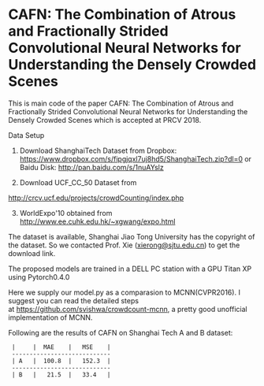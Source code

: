 # CAFN: The Combination of Atrous and Fractionally Strided Convolutional Neural Networks for Understanding the Densely Crowded Scenes

This is main code of the paper CAFN: The Combination of Atrous and Fractionally Strided Convolutional Neural Networks for Understanding the Densely Crowded Scenes which is accepted at PRCV 2018.

Data Setup
1. Download ShanghaiTech Dataset from
Dropbox: https://www.dropbox.com/s/fipgjqxl7uj8hd5/ShanghaiTech.zip?dl=0
or
Baidu Disk: http://pan.baidu.com/s/1nuAYslz

2. Download UCF_CC_50 Dataset from

http://crcv.ucf.edu/projects/crowdCounting/index.php

3. WorldExpo'10 obtained from
http://www.ee.cuhk.edu.hk/~xgwang/expo.html

The dataset is available, Shanghai Jiao Tong University has the copyright of the dataset. 
So we contacted Prof. Xie (xierong@sjtu.edu.cn) to get the download link.

The proposed models are trained in a DELL PC station with a GPU Titan XP using Pytorch0.4.0

Here we supply our model.py as a comparasion to MCNN(CVPR2016). I suggest you can read the detailed steps at https://github.com/svishwa/crowdcount-mcnn, a pretty good unofficial implementation of MCNN. 

Following are the results of CAFN on Shanghai Tech A and B dataset:
    
     |     |  MAE    |   MSE    |
     ----------------------------
     | A   |  100.8  |   152.3  |
     ----------------------------
     | B   |   21.5  |   33.4   |
